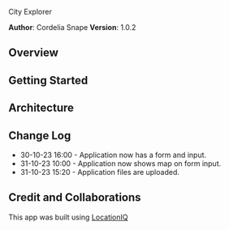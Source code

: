 City Explorer

**Author**: Cordelia Snape
**Version**: 1.0.2

## Overview

<!-- Provide a high level overview of what this application is and why you are building it, beyond the fact that it's an assignment for this class. (i.e. What's your problem domain?) -->

## Getting Started

<!-- What are the steps that a user must take in order to build this app on their own machine and get it running? -->

## Architecture

<!-- Provide a detailed description of the application design. What technologies (languages, libraries, etc) you're using, and any other relevant design information. -->

## Change Log

- 30-10-23 16:00 - Application now has a form and input.
- 31-10-23 10:00 - Application now shows map on form input.
- 31-10-23 15:20 - Application files are uploaded.

## Credit and Collaborations

<!-- Give credit (and a link) to other people or resources that helped you build this application. -->

This app was built using [LocationIQ](https://locationiq.com/)
